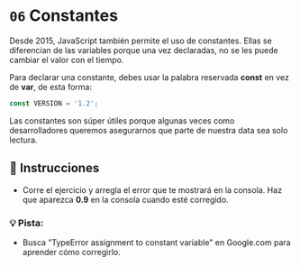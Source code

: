 # `06` Constantes


Desde 2015, JavaScript también permite el uso de constantes. 
Ellas se diferencian de las variables porque una vez declaradas, no se les puede cambiar el valor con el tiempo.

Para declarar una constante, debes usar la palabra reservada **const** en vez de **var**, de esta forma:

```js
const VERSION = '1.2';
```

Las constantes son súper útiles porque algunas veces como desarrolladores queremos asegurarnos que parte de nuestra data sea solo lectura.


## :pencil: Instrucciones
* Corre el ejercicio y arregla el error que te mostrará en la consola. 
Haz que aparezca **0.9** en la consola cuando esté corregido.

### 💡 Pista:
* Busca "TypeError assignment to constant variable" en Google.com para aprender cómo corregirlo.